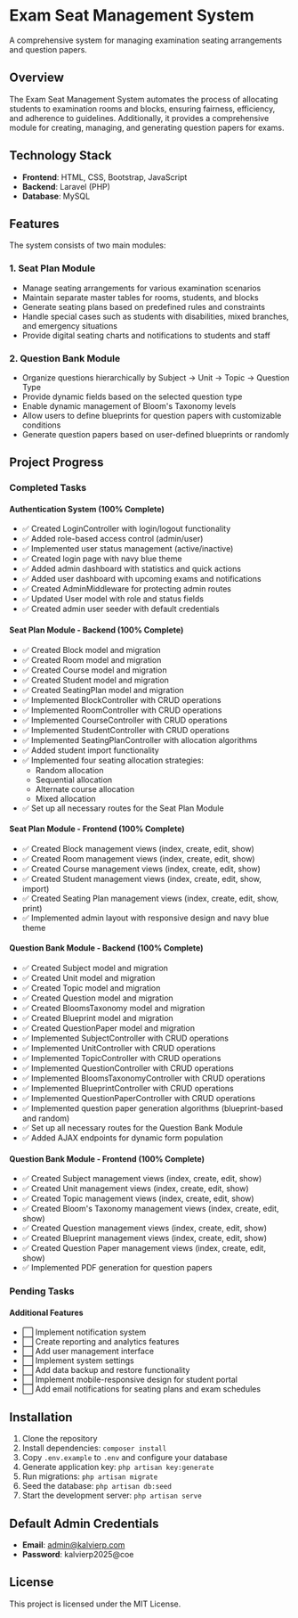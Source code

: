 # Exam Seat Management System

A comprehensive system for managing examination seating arrangements and question papers.

## Overview

The Exam Seat Management System automates the process of allocating students to examination rooms and blocks, ensuring fairness, efficiency, and adherence to guidelines. Additionally, it provides a comprehensive module for creating, managing, and generating question papers for exams.

## Technology Stack

- **Frontend**: HTML, CSS, Bootstrap, JavaScript
- **Backend**: Laravel (PHP)
- **Database**: MySQL

## Features

The system consists of two main modules:

### 1. Seat Plan Module
- Manage seating arrangements for various examination scenarios
- Maintain separate master tables for rooms, students, and blocks
- Generate seating plans based on predefined rules and constraints
- Handle special cases such as students with disabilities, mixed branches, and emergency situations
- Provide digital seating charts and notifications to students and staff

### 2. Question Bank Module
- Organize questions hierarchically by Subject → Unit → Topic → Question Type
- Provide dynamic fields based on the selected question type
- Enable dynamic management of Bloom's Taxonomy levels
- Allow users to define blueprints for question papers with customizable conditions
- Generate question papers based on user-defined blueprints or randomly

## Project Progress

### Completed Tasks

#### Authentication System (100% Complete)
- ✅ Created LoginController with login/logout functionality
- ✅ Added role-based access control (admin/user)
- ✅ Implemented user status management (active/inactive)
- ✅ Created login page with navy blue theme
- ✅ Added admin dashboard with statistics and quick actions
- ✅ Added user dashboard with upcoming exams and notifications
- ✅ Created AdminMiddleware for protecting admin routes
- ✅ Updated User model with role and status fields
- ✅ Created admin user seeder with default credentials

#### Seat Plan Module - Backend (100% Complete)
- ✅ Created Block model and migration
- ✅ Created Room model and migration
- ✅ Created Course model and migration
- ✅ Created Student model and migration
- ✅ Created SeatingPlan model and migration
- ✅ Implemented BlockController with CRUD operations
- ✅ Implemented RoomController with CRUD operations
- ✅ Implemented CourseController with CRUD operations
- ✅ Implemented StudentController with CRUD operations
- ✅ Implemented SeatingPlanController with allocation algorithms
- ✅ Added student import functionality
- ✅ Implemented four seating allocation strategies:
  - Random allocation
  - Sequential allocation
  - Alternate course allocation
  - Mixed allocation
- ✅ Set up all necessary routes for the Seat Plan Module

#### Seat Plan Module - Frontend (100% Complete)
- ✅ Created Block management views (index, create, edit, show)
- ✅ Created Room management views (index, create, edit, show)
- ✅ Created Course management views (index, create, edit, show)
- ✅ Created Student management views (index, create, edit, show, import)
- ✅ Created Seating Plan management views (index, create, edit, show, print)
- ✅ Implemented admin layout with responsive design and navy blue theme

#### Question Bank Module - Backend (100% Complete)
- ✅ Created Subject model and migration
- ✅ Created Unit model and migration
- ✅ Created Topic model and migration
- ✅ Created Question model and migration
- ✅ Created BloomsTaxonomy model and migration
- ✅ Created Blueprint model and migration
- ✅ Created QuestionPaper model and migration
- ✅ Implemented SubjectController with CRUD operations
- ✅ Implemented UnitController with CRUD operations
- ✅ Implemented TopicController with CRUD operations
- ✅ Implemented QuestionController with CRUD operations
- ✅ Implemented BloomsTaxonomyController with CRUD operations
- ✅ Implemented BlueprintController with CRUD operations
- ✅ Implemented QuestionPaperController with CRUD operations
- ✅ Implemented question paper generation algorithms (blueprint-based and random)
- ✅ Set up all necessary routes for the Question Bank Module
- ✅ Added AJAX endpoints for dynamic form population

#### Question Bank Module - Frontend (100% Complete)
- ✅ Created Subject management views (index, create, edit, show)
- ✅ Created Unit management views (index, create, edit, show)
- ✅ Created Topic management views (index, create, edit, show)
- ✅ Created Bloom's Taxonomy management views (index, create, edit, show)
- ✅ Created Question management views (index, create, edit, show)
- ✅ Created Blueprint management views (index, create, edit, show)
- ✅ Created Question Paper management views (index, create, edit, show)
- ✅ Implemented PDF generation for question papers

### Pending Tasks

#### Additional Features
- ⬜ Implement notification system
- ⬜ Create reporting and analytics features
- ⬜ Add user management interface
- ⬜ Implement system settings
- ⬜ Add data backup and restore functionality
- ⬜ Implement mobile-responsive design for student portal
- ⬜ Add email notifications for seating plans and exam schedules

## Installation

1. Clone the repository
2. Install dependencies: `composer install`
3. Copy `.env.example` to `.env` and configure your database
4. Generate application key: `php artisan key:generate`
5. Run migrations: `php artisan migrate`
6. Seed the database: `php artisan db:seed`
7. Start the development server: `php artisan serve`

## Default Admin Credentials

- **Email**: admin@kalvierp.com
- **Password**: kalvierp2025@coe

## License

This project is licensed under the MIT License.

